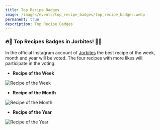 ```yaml
---
title: Top Recipe Badges
image: /images/events/top_recipe_badges/top_recipe_badges.webp
permanent: true
description: Top Recipe Badges
---
```


### 🔥🏅 Top Recipes Badges in Jorbites! 🏅🔥


In the official Instagram account of [Jorbites](https://www.instagram.com/jorbites/) the best recipe of the week, month and year will be voted. The four recipes with more likes will participate in the voting.

- **Recipe of the Week**

![Recipe of the Week](/images/events/top_recipe_badges/week.webp)

- **Recipe of the Month**

![Recipe of the Month](/images/events/top_recipe_badges/month.webp)

- **Recipe of the Year**

![Recipe of the Year](/images/events/top_recipe_badges/year.webp)
